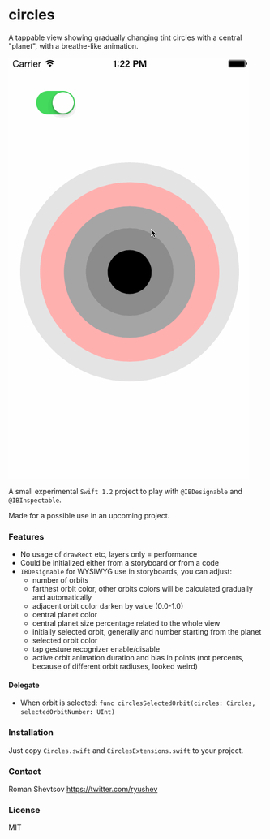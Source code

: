 # circles

A tappable view showing gradually changing tint circles with a central "planet", with a breathe-like animation.

![demo](demoAnim.gif)

A small experimental `Swift 1.2` project to play with `@IBDesignable` and `@IBInspectable`.

Made for a possible use in an upcoming project. 

### Features
- No usage of `drawRect` etc, layers only = performance
- Could be initialized either from a storyboard or from a code
- `IBDesignable` for WYSIWYG use in storyboards, you can adjust:
  - number of orbits
  - farthest orbit color, other orbits colors will be calculated gradually and automatically
  - adjacent orbit color darken by value (0.0-1.0)
  - central planet color
  - central planet size percentage related to the whole view
  - initially selected orbit, generally and number starting from the planet
  - selected orbit color
  - tap gesture recognizer enable/disable
  - active orbit animation duration and bias in points (not percents, because of different orbit radiuses, looked weird)

#### Delegate
- When orbit is selected:
`func circlesSelectedOrbit(circles: Circles, selectedOrbitNumber: UInt)`

### Installation
Just copy `Circles.swift` and `CirclesExtensions.swift` to your project.

### Contact
Roman Shevtsov
https://twitter.com/ryushev

### License
MIT
